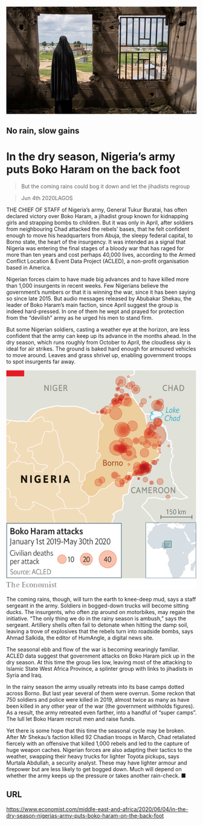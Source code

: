 ![](./images/20200606_MAP502.jpg)

## No rain, slow gains

# In the dry season, Nigeria’s army puts Boko Haram on the back foot

> But the coming rains could bog it down and let the jihadists regroup

> Jun 4th 2020LAGOS

THE CHIEF OF STAFF of Nigeria’s army, General Tukur Buratai, has often declared victory over Boko Haram, a jihadist group known for kidnapping girls and strapping bombs to children. But it was only in April, after soldiers from neighbouring Chad attacked the rebels’ bases, that he felt confident enough to move his headquarters from Abuja, the sleepy federal capital, to Borno state, the heart of the insurgency. It was intended as a signal that Nigeria was entering the final stages of a bloody war that has raged for more than ten years and cost perhaps 40,000 lives, according to the Armed Conflict Location & Event Data Project (ACLED), a non-profit organisation based in America.

Nigerian forces claim to have made big advances and to have killed more than 1,000 insurgents in recent weeks. Few Nigerians believe the government’s numbers or that it is winning the war, since it has been saying so since late 2015. But audio messages released by Abubakar Shekau, the leader of Boko Haram’s main faction, since April suggest the group is indeed hard-pressed. In one of them he wept and prayed for protection from the “devilish” army as he urged his men to stand firm.

But some Nigerian soldiers, casting a weather eye at the horizon, are less confident that the army can keep up its advance in the months ahead. In the dry season, which runs roughly from October to April, the cloudless sky is ideal for air strikes. The ground is baked hard enough for armoured vehicles to move around. Leaves and grass shrivel up, enabling government troops to spot insurgents far away.

![](./images/20200606_MAM932.png)

The coming rains, though, will turn the earth to knee-deep mud, says a staff sergeant in the army. Soldiers in bogged-down trucks will become sitting ducks. The insurgents, who often zip around on motorbikes, may regain the initiative. “The only thing we do in the rainy season is ambush,” says the sergeant. Artillery shells often fail to detonate when hitting the damp soil, leaving a trove of explosives that the rebels turn into roadside bombs, says Ahmad Salkida, the editor of HumAngle, a digital news site.

The seasonal ebb and flow of the war is becoming wearingly familiar. ACLED data suggest that government attacks on Boko Haram pick up in the dry season. At this time the group lies low, leaving most of the attacking to Islamic State West Africa Province, a splinter group with links to jihadists in Syria and Iraq.

In the rainy season the army usually retreats into its base camps dotted across Borno. But last year several of them were overrun. Some reckon that 750 soldiers and police were killed in 2019, almost twice as many as have been killed in any other year of the war (the government withholds figures). As a result, the army retreated even farther, into a handful of “super camps”. The lull let Boko Haram recruit men and raise funds.

Yet there is some hope that this time the seasonal cycle may be broken. After Mr Shekau’s faction killed 92 Chadian troops in March, Chad retaliated fiercely with an offensive that killed 1,000 rebels and led to the capture of huge weapon caches. Nigerian forces are also adapting their tactics to the weather, swapping their heavy trucks for lighter Toyota pickups, says Murtala Abdullah, a security analyst. These may have lighter armour and firepower but are less likely to get bogged down. Much will depend on whether the army keeps up the pressure or takes another rain-check. ■

## URL

https://www.economist.com/middle-east-and-africa/2020/06/04/in-the-dry-season-nigerias-army-puts-boko-haram-on-the-back-foot
